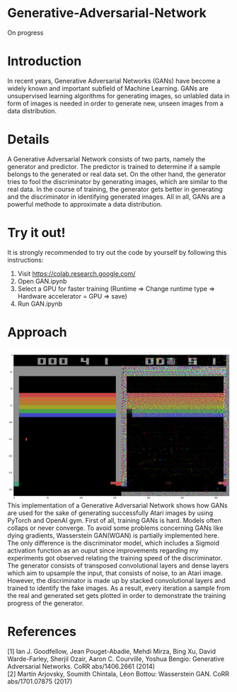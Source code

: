 # Generative-Adversarial-Network

On progress

# Introduction
In recent years, Generative Adversarial Networks (GANs) have become a widely known and important subfield of Machine Learning. GANs are unsupervised learning algorithms for generating images, so unlabled data in form of images is needed in order to generate new, unseen images from a data distribution.

# Details
A Generative Adversarial Network consists of two parts, namely the generator and predictor. The predictor is trained to determine if a sample belongs to the generated or real data set. On the other hand, the generator tries to fool the discriminator by generating images, which are similar to the real data. 
In the course of training, the generator gets better in generating and the discriminator in identifying generated images. All in all, GANs are a powerful methode to approximate a data distribution.

# Try it out!
It is strongly recommended to try out the code by yourself by following this instructions: 
1. Visit https://colab.research.google.com/ 
2. Open GAN.ipynb 
3. Select a GPU for faster training (Runtime => Change runtime type => Hardware accelerator = GPU => save)
4. Run GAN.ipynb

# Approach
![alt text](https://raw.githubusercontent.com/Horrible22232/Generative-Adversarial-Network/master/imgs/GAN-Output.png "GAN-Output.png")
This implementation of a Generative Adversarial Network shows how GANs are used for the sake of generating successfully Atari images by using PyTorch and OpenAI gym. First of all, training GANs is hard. Models often collaps or never converge. To avoid some problems concerning GANs like dying gradients, Wasserstein GAN(WGAN) is partially implemented here.
The only difference is the discriminator model, which includes a Sigmoid activation function as an ouput since improvements regarding my experiments got observed relating the training speed of the discriminator. The generator consists of transposed convolutional layers and dense layers which aim to upsample the input, that consists of noise, to an Atari image. However, the discriminator is made up by stacked convolutional layers and trained to identify the fake images.
As a result, every iteration a sample from the real and generated set gets plotted in order to demonstrate the training progress of the generator.

# References
[1] Ian J. Goodfellow, Jean Pouget-Abadie, Mehdi Mirza, Bing Xu, David Warde-Farley, Sherjil Ozair, Aaron C. Courville, Yoshua Bengio: Generative Adversarial Networks. CoRR abs/1406.2661 (2014)\
[2] Martín Arjovsky, Soumith Chintala, Léon Bottou: Wasserstein GAN. CoRR abs/1701.07875 (2017)
